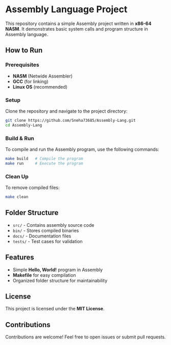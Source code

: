 # Assembly Language Project

This repository contains a simple Assembly project written in **x86-64 NASM**. It demonstrates basic system calls and program structure in Assembly language.

## How to Run

### Prerequisites
- **NASM** (Netwide Assembler)
- **GCC** (for linking)
- **Linux OS** (recommended)

### Setup
Clone the repository and navigate to the project directory:
```bash
git clone https://github.com/Sneha73685/Assembly-Lang.git
cd Assembly-Lang
```

### Build & Run
To compile and run the Assembly program, use the following commands:
```bash
make build   # Compile the program
make run     # Execute the program
```

### Clean Up
To remove compiled files:
```bash
make clean
```

## Folder Structure
- `src/` - Contains assembly source code
- `bin/` - Stores compiled binaries
- `docs/` - Documentation files
- `tests/` - Test cases for validation

## Features
- Simple **Hello, World!** program in Assembly
- **Makefile** for easy compilation
- Organized folder structure for maintainability

## License
This project is licensed under the **MIT License**.

## Contributions
Contributions are welcome! Feel free to open issues or submit pull requests.

